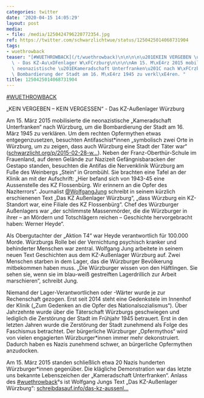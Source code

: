 ```yaml
---
categories: twitter
date: '2020-04-15 14:05:29'
layout: post
media:
- file: /media/1250424796220772354.jpg
ref: https://twitter.com/schwarzlichtwue/status/1250425014068731904
tags:
- wuethrowback
teaser: "[#WUETHROWBACK](/t/wuethrowback)\n\n\n\n\u201EKEIN VERGEBEN \u2013 KEIN VERGESSEN\u201C\
  \ - Das KZ-Au\xDFenlager W\xFCrzburg\n\n\n\nAm 15. M\xE4rz 2015 mobilisierte die\
  \ neonazistische \u201EKameradschaft Unterfranken\u201C nach W\xFCrzburg, um die\
  \ Bombardierung der Stadt am 16. M\xE4rz 1945 zu verkl\xE4ren. "
title: 1250425014068731904
---
```

[#WUETHROWBACK](/t/wuethrowback)



„KEIN VERGEBEN – KEIN VERGESSEN“ - Das KZ-Außenlager Würzburg



Am 15. März 2015 mobilisierte die neonazistische „Kameradschaft Unterfranken“ nach Würzburg, um die Bombardierung der Stadt am 16. März 1945 zu verklären. 
Um dem rechten Opfermythen etwas entgegenzusetzen, besuchten Antifaschist\*innen „symbolisch zwei Orte in Würzburg, um zu zeigen, dass auch Würzburg eine Stadt der Täter war“ ([schwarzlicht.org/p/2015-02-28-w…](https://schwarzlicht.org/p/2015-02-28-wu-kein-vergeben-kein-vergessen.html)).
Neben der Franz-Oberthür-Schule im Frauenland, auf deren Gelände zur Nazizeit Gefängnisbaracken der Gestapo standen, besuchten die Antifas die Nervenklinik Würzburg am Fuße des Weinbergs „Stein“ in Grombühl.
Sie brachten eine Tafel an der Klinik an mit der Aufschrift: „Hier befand sich von 1943-45 eine Aussenstelle des KZ Flossenbürg. Wir erinnern an die Opfer des Naziterrors“.
Journalist [@WolfgangJung](https://twitter.com/WolfgangJung)  schreibt in seinem kürzlich erschienenen Text „Das KZ Außenlager Würzburg“, „dass Würzburg ein KZ-Standort war, eine Filiale des KZ Flossenbürg“.
Chef des Würzburger Außenlagers war „der schlimmste Massenmörder, die die Würzburger in ihrer – an Mördern und Totschlägern reichen – Geschichte hervorgebracht haben: Werner Heyde“. 



Als Obergutachter der „Aktion T4“ war Heyde verantwortlich für 100.000 Morde.
Würzburgs Rolle bei der Vernichtung psychisch kranker und behinderter Menschen war zentral. Wolfgang Jung arbeitete in seinem neuen Text Geschichten aus dem KZ-Außenlager Würzburg auf. Zwei Menschen starben in dem Lager, das die Würzburger Bevölkerung mitbekommen haben muss.
„Die Würzburger wissen von den Häftlingen. Sie sehen sie, wenn sie im blau-weiß gestreiften Lagerdrillich zur Arbeit marschieren“, schreibt Jung. 



Niemand der Lager-Verantwortlichen oder -Wärter wurde je zur Rechenschaft gezogen.
Erst seit 2014 steht eine Gedenkstele im Innenhof der Klinik („Zum Gedenken an die Opfer des Nationalsozialismus“). Über Jahrzehnte wurde über die Täterschaft Würzburgs geschwiegen und lediglich die Zerstörung der Stadt im Frühjahr 1945 betrauert.
Erst in den letzten Jahren wurde die Zerstörung der Stadt zunehmend als Folge des Faschismus betrachtet. Der bürgerliche Würzburger „Opfermythos“ wird von vielen engagierten Würzburger\*innen immer mehr dekonstruiert.
Dadurch haben es Nazis zunehmend schwer, an bürgerliche Opfermythen anzudocken. 



Am 15. März 2015 standen schließlich etwa 20 Nazis hunderten Würzburger\*innen gegenüber. Die klägliche Demonstration war das letzte uns bekannte Lebenszeichen der „Kameradschaft Unterfranken“.
Anlass des [#wuethrowback](/t/wuethrowback)°s ist Wolfgang Jungs Text „Das KZ-Außenlager Würzburg“: [schreibdasauf.info/das-kz-aussenl…](https://schreibdasauf.info/das-kz-aussenlager-wuerzburg)
